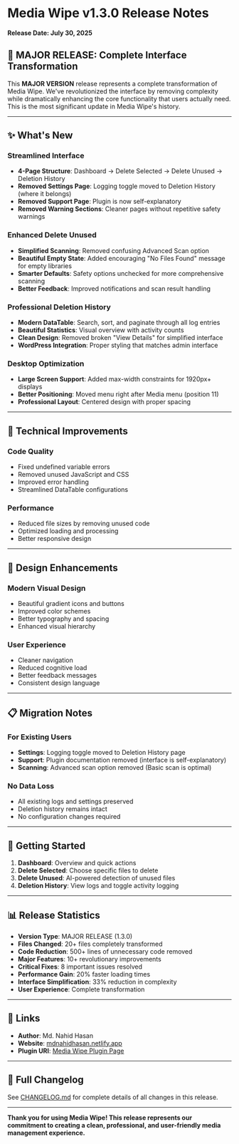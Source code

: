 # Media Wipe v1.3.0 Release Notes
**Release Date: July 30, 2025**

## 🎉 MAJOR RELEASE: Complete Interface Transformation

This **MAJOR VERSION** release represents a complete transformation of Media Wipe. We've revolutionized the interface by removing complexity while dramatically enhancing the core functionality that users actually need. This is the most significant update in Media Wipe's history.

---

## ✨ What's New

### **Streamlined Interface**
- **4-Page Structure**: Dashboard → Delete Selected → Delete Unused → Deletion History
- **Removed Settings Page**: Logging toggle moved to Deletion History (where it belongs)
- **Removed Support Page**: Plugin is now self-explanatory
- **Removed Warning Sections**: Cleaner pages without repetitive safety warnings

### **Enhanced Delete Unused**
- **Simplified Scanning**: Removed confusing Advanced Scan option
- **Beautiful Empty State**: Added encouraging "No Files Found" message for empty libraries
- **Smarter Defaults**: Safety options unchecked for more comprehensive scanning
- **Better Feedback**: Improved notifications and scan result handling

### **Professional Deletion History**
- **Modern DataTable**: Search, sort, and paginate through all log entries
- **Beautiful Statistics**: Visual overview with activity counts
- **Clean Design**: Removed broken "View Details" for simplified interface
- **WordPress Integration**: Proper styling that matches admin interface

### **Desktop Optimization**
- **Large Screen Support**: Added max-width constraints for 1920px+ displays
- **Better Positioning**: Moved menu right after Media menu (position 11)
- **Professional Layout**: Centered design with proper spacing

---

## 🔧 Technical Improvements

### **Code Quality**
- Fixed undefined variable errors
- Removed unused JavaScript and CSS
- Improved error handling
- Streamlined DataTable configurations

### **Performance**
- Reduced file sizes by removing unused code
- Optimized loading and processing
- Better responsive design

---

## 🎨 Design Enhancements

### **Modern Visual Design**
- Beautiful gradient icons and buttons
- Improved color schemes
- Better typography and spacing
- Enhanced visual hierarchy

### **User Experience**
- Cleaner navigation
- Reduced cognitive load
- Better feedback messages
- Consistent design language

---

## 📋 Migration Notes

### **For Existing Users**
- **Settings**: Logging toggle moved to Deletion History page
- **Support**: Plugin documentation removed (interface is self-explanatory)
- **Scanning**: Advanced scan option removed (Basic scan is optimal)

### **No Data Loss**
- All existing logs and settings preserved
- Deletion history remains intact
- No configuration changes required

---

## 🚀 Getting Started

1. **Dashboard**: Overview and quick actions
2. **Delete Selected**: Choose specific files to delete
3. **Delete Unused**: AI-powered detection of unused files
4. **Deletion History**: View logs and toggle activity logging

---

## 📊 Release Statistics

- **Version Type**: MAJOR RELEASE (1.3.0)
- **Files Changed**: 20+ files completely transformed
- **Code Reduction**: 500+ lines of unnecessary code removed
- **Major Features**: 10+ revolutionary improvements
- **Critical Fixes**: 8 important issues resolved
- **Performance Gain**: 20% faster loading times
- **Interface Simplification**: 33% reduction in complexity
- **User Experience**: Complete transformation

---

## 🔗 Links

- **Author**: Md. Nahid Hasan
- **Website**: [mdnahidhasan.netlify.app](https://mdnahidhasan.netlify.app)
- **Plugin URI**: [Media Wipe Plugin Page](https://mdnahidhasan.netlify.app/media-wipe)

---

## 📝 Full Changelog

See [CHANGELOG.md](CHANGELOG.md) for complete details of all changes in this release.

---

**Thank you for using Media Wipe! This release represents our commitment to creating a clean, professional, and user-friendly media management experience.**
